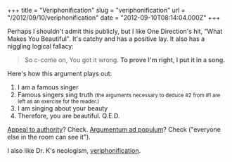 +++
title = "Veriphonification"
slug = "veriphonification"
url = "/2012/09/10/veriphonification"
date = "2012-09-10T08:14:04.000Z"
+++

Perhaps I shouldn't admit this publicly, but I like One Direction's hit, "What Makes You Beautiful". It's catchy and has a positive lay. It also has a niggling logical fallacy:

<blockquote>So c-come on,
You got it wrong.
<strong>To prove I'm right,
I put it in a song.</strong></blockquote>

Here's how this argument plays out:
<ol>
<li>I am a famous singer</li>
<li>Famous singers sing truth <span style="font-size:smaller">(the arguments necessary to deduce #2 from #1 are left as an exercise for the reader.)</smaller></li>
<li>I am singing about your beauty</li>
<li>Therefore, you are beautiful. Q.E.D.</li>
</ol>

<a href="http://en.wikipedia.org/wiki/Appeal_to_authority">Appeal to authority</a>? Check. <a href="http://en.wikipedia.org/wiki/Argumentum_ad_populum">Argumentum ad populum</a>? Check ("everyone else in the room can see it").

I also like Dr. K's neologism, <a href="https://twitter.com/cdknutson/status/245171349495107584">veriphonification</a>.